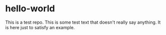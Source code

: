 # hello-world
This is a test repo.
This is some test text that doesn't really say anything.
It is here just to satisfy an example.
